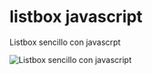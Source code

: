 # listbox javascript
Listbox sencillo con javascrpt

![Listbox sencillo con javascript](http://1.bp.blogspot.com/-RQk-gXDVTk4/Viw_h9dSkyI/AAAAAAAAAwQ/_5zuN8ZBo0s/s1600/listbox.png "ListBox-ComboBox")
